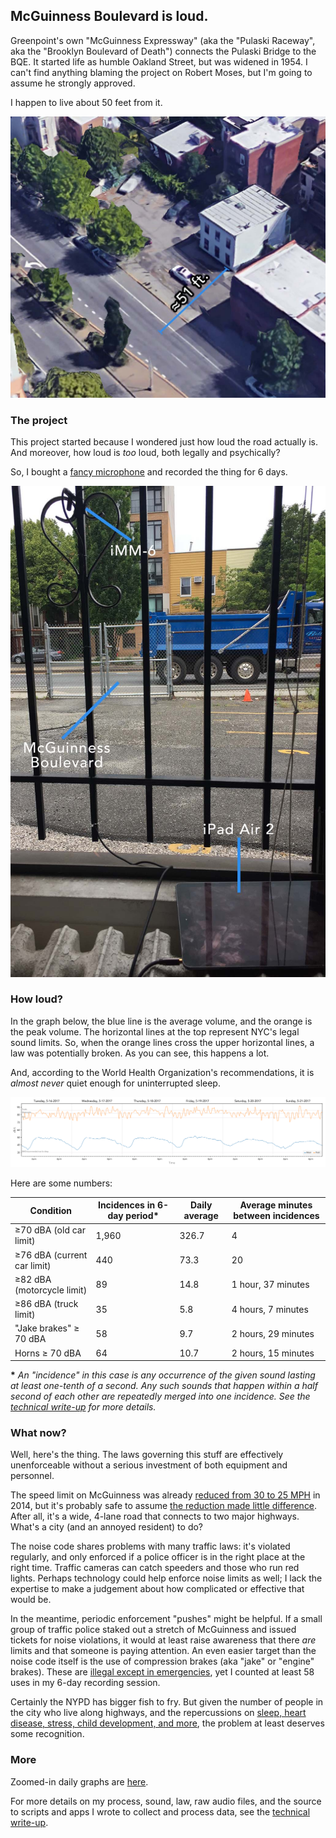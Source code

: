 ---
---

## McGuinness Boulevard is loud.

Greenpoint's own "McGuinness Expressway" (aka the "Pulaski Raceway", aka the "Brooklyn Boulevard of Death") connects the Pulaski Bridge to the BQE. It started life as humble Oakland Street, but was widened in 1954. I can't find anything blaming the project on Robert Moses, but I'm going to assume he strongly approved.

I happen to live about 50 feet from it.

![Home](images/home.jpg)

### The project

This project started because I wondered just how loud the road actually is. And moreover, how loud is *too* loud, both legally and psychically?

So, I bought a [fancy microphone](http://daytonaudio.com/index.php/imm-6-idevice-calibrated-measurement-microphone.html) and recorded the thing for 6 days.

![The setup](images/setup.jpg)

### How loud?

In the graph below, the blue line is the average volume, and the orange is the peak volume. The horizontal lines at the top represent NYC's legal sound limits. So, when the orange lines cross the upper horizontal lines, a law was potentially broken. As you can see, this happens a lot.

And, according to the World Health Organization's recommendations, it is *almost never* quiet enough for uninterrupted sleep.

[![May 16 - May 21, 2017](images/all-together.png)](images/all-together.png)

Here are some numbers:

| Condition | Incidences in 6-day period* | Daily average | Average minutes between incidences |
------------------------------|-------|-------|----------------------
| ≥70 dBA (old car limit)     | 1,960 | 326.7 |  4                  |
| ≥76 dBA (current car limit) |   440 |  73.3 | 20                  |
| ≥82 dBA (motorcycle limit)  |    89 |  14.8 | 1 hour, 37 minutes  |
| ≥86 dBA (truck limit)       |    35 |   5.8 | 4 hours, 7 minutes  |
| "Jake brakes" ≥ 70 dBA      |    58 |   9.7 | 2 hours, 29 minutes |
| Horns ≥ 70 dBA              |    64 |  10.7 | 2 hours, 15 minutes |

**\*** *An "incidence" in this case is any occurrence of the given sound lasting at least one-tenth of a second. Any such sounds that happen within a half second of each other are repeatedly merged into one incidence. See the [technical write-up](https://github.com/misterfifths/sounds-of-mcguinness) for more details.*

### What now?

Well, here's the thing. The laws governing this stuff are effectively unenforceable without a serious investment of both equipment and personnel.

The speed limit on McGuinness was already [reduced from 30 to 25 MPH](http://gothamist.com/2014/04/23/mcguinness_boulevard_gets_slow_zone.php) in 2014, but it's probably safe to assume [the reduction made little difference](http://gothamist.com/2014/11/08/speed_limit_mcguinness.php). After all, it's a wide, 4-lane road that connects to two major highways. What's a city (and an annoyed resident) to do?

The noise code shares problems with many traffic laws: it's violated regularly, and only enforced if a police officer is in the right place at the right time. Traffic cameras can catch speeders and those who run red lights. Perhaps technology could help enforce noise limits as well; I lack the expertise to make a judgement about how complicated or effective that would be.

In the meantime, periodic enforcement "pushes" might be helpful. If a small group of traffic police staked out a stretch of McGuinness and issued tickets for noise violations, it would at least raise awareness that there *are* limits and that someone is paying attention. An even easier target than the noise code itself is the use of compression brakes (aka "jake" or "engine" brakes). These are [illegal except in emergencies](http://library.amlegal.com/nxt/gateway.dll/New%20York/admin/title24environmentalprotectionandutiliti/chapter2noisecontrol?f=templates$fn=default.htm$3.0$vid=amlegal:newyork_ny$anc=JD_24-236), yet I counted at least 58 uses in my 6-day recording session.

Certainly the NYPD has bigger fish to fry. But given the number of people in the city who live along highways, and the repercussions on [sleep, heart disease, stress, child development, and more](https://en.wikipedia.org/wiki/Health_effects_from_noise), the problem at least deserves some recognition.

### More

Zoomed-in daily graphs are [here](https://github.com/misterfifths/sounds-of-mcguinness/tree/master/analyze/graphs).

For more details on my process, sound, law, raw audio files, and the source to scripts and apps I wrote to collect and process data, see the [technical write-up](https://github.com/misterfifths/sounds-of-mcguinness).
